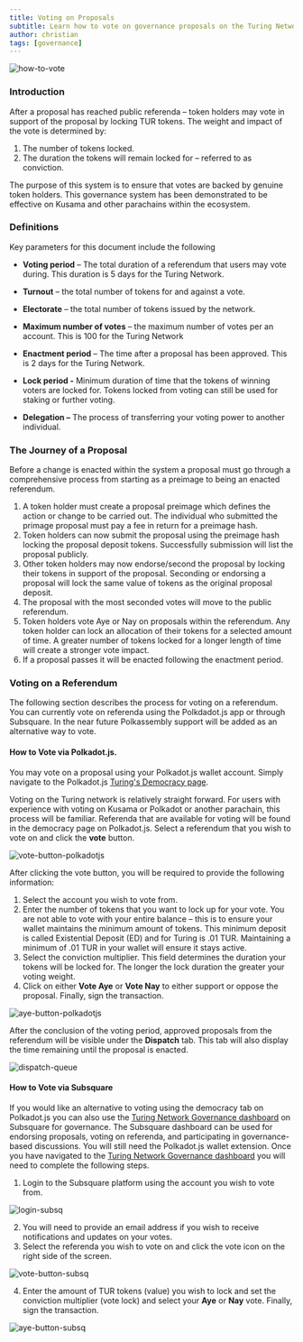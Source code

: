 ```yaml
---
title: Voting on Proposals
subtitle: Learn how to vote on governance proposals on the Turing Network
author: christian
tags: [governance]
---
```


![how-to-vote](../../assets/img/governance/how-to-vote.jpg)

### Introduction

After a proposal has reached public referenda – token holders may vote in support of the proposal by locking TUR tokens. The weight and impact of the vote is determined by:

1.  The number of tokens locked.
2.  The duration the tokens will remain locked for – referred to as conviction.

The purpose of this system is to ensure that votes are backed by genuine token holders. This governance system has been demonstrated to be effective on Kusama and other parachains within the ecosystem.

### Definitions

Key parameters for this document include the following

-   **Voting period** – The total duration of a referendum that users may vote during. This duration is 5 days for the Turing Network.

-   **Turnout** – the total number of tokens for and against a vote.

-   **Electorate** – the total number of tokens issued by the network.

-   **Maximum number of votes** – the maximum number of votes per an account. This is 100 for the Turing Network

-   **Enactment period** – The time after a proposal has been approved. This is 2 days for the Turing Network.

-   **Lock period -** Minimum duration of time that the tokens of winning voters are locked for. Tokens locked from voting can still be used for staking or further voting.

-   **Delegation –** The process of transferring your voting power to another individual.

### The Journey of a Proposal

Before a change is enacted within the system a proposal must go through a comprehensive process from starting as a preimage to being an enacted referendum.

1.  A token holder must create a proposal preimage which defines the action or change to be carried out. The individual who submitted the primage proposal must pay a fee in return for a preimage hash.
2.  Token holders can now submit the proposal using the preimage hash locking the proposal deposit tokens. Successfully submission will list the proposal publicly.
3.  Other token holders may now endorse/second the proposal by locking their tokens in support of the proposal. Seconding or endorsing a proposal will lock the same value of tokens as the original proposal deposit.
4.  The proposal with the most seconded votes will move to the public referendum.
5.  Token holders vote Aye or Nay on proposals within the referendum. Any token holder can lock an allocation of their tokens for a selected amount of time. A greater number of tokens locked for a longer length of time will create a stronger vote impact.
6.  If a proposal passes it will be enacted following the enactment period.

### Voting on a Referendum

The following section describes the process for voting on a referendum. You can currently vote on referenda using the Polkdadot.js app or through Subsquare.  In the near future Polkassembly support will be added as an alternative way to vote.

#### How to Vote via Polkadot.js.

You may vote on a proposal using your Polkadot.js wallet account. Simply navigate to the Polkadot.js [Turing's Democracy page](https://polkadot.js.org/apps/?rpc=wss%3A%2F%2Frpc.turing.oak.tech#/democracy).

Voting on the Turing network is relatively straight forward. For users with experience with voting on Kusama or Polkadot or another parachain, this process will be familiar. Referenda that are available for voting will be found in the democracy page on Polkadot.js. Select a referendum that you wish to vote on and click the **vote** button.

![vote-button-polkadotjs](../../assets/img/governance/vote-button-polkadotjs.png)

After clicking the vote button, you will be required to provide the following information:

1.  Select the account you wish to vote from.
2.  Enter the number of tokens that you want to lock up for your vote. You are not able to vote with your entire balance – this is to ensure your wallet maintains the minimum amount of tokens. This minimum deposit is called Existential Deposit (ED) and for Turing is .01 TUR.  Maintaining a minimum of .01 TUR in your wallet will ensure it stays active.
3.  Select the conviction multiplier. This field determines the duration your tokens will be locked for. The longer the lock duration the greater your voting weight.
4.  Click on either **Vote Aye** or **Vote Nay** to either support or oppose the proposal. Finally, sign the transaction.

![aye-button-polkadotjs](../../assets/img/governance/aye-button-polkadotjs.png)

After the conclusion of the voting period, approved proposals from the referendum will be visible under the **Dispatch** tab. This tab will also display the time remaining until the proposal is enacted.

![dispatch-queue](../../assets/img/governance/dispatch-queue.png)

#### How to Vote via Subsquare

If you would like an alternative to voting using the democracy tab on Polkadot.js you can also use the [Turing Network Governance dashboard](https://turing.subsquare.io/) on Subsquare for governance. The Subsquare dashboard can be used for endorsing proposals, voting on referenda, and participating in governance-based discussions. You will still need the Polkadot.js wallet extension. Once you have navigated to the [Turing Network Governance dashboard](https://turing.subsquare.io/) you will need to complete the following steps.

1.  Login to the Subsquare platform using the account you wish to vote from.

![login-subsq](../../assets/img/governance/login-subsq.png)

2.  You will need to provide an email address if you wish to receive notifications and updates on your votes.
3.  Select the referenda you wish to vote on and click the vote icon on the right side of the screen.

![vote-button-subsq](../../assets/img/governance/vote-button-subsq.png)

4.  Enter the amount of TUR tokens (value) you wish to lock and set the conviction multiplier (vote lock) and select your **Aye** or **Nay** vote. Finally, sign the transaction.

![aye-button-subsq](../../assets/img/governance/aye-button-subsq.png)